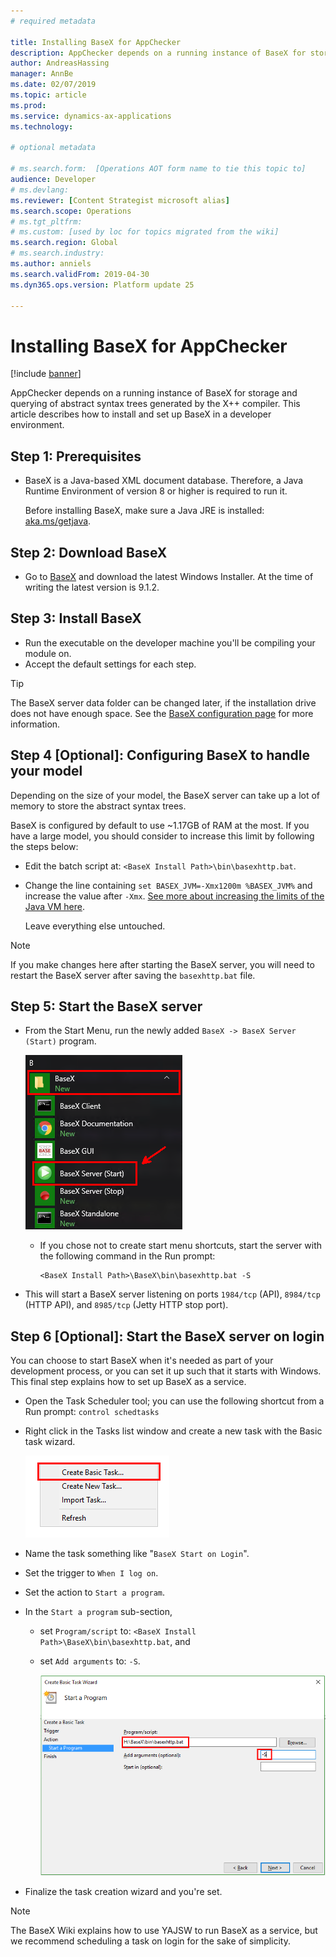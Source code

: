 ```yaml
---
# required metadata

title: Installing BaseX for AppChecker
description: AppChecker depends on a running instance of BaseX for storage and querying of ASTs generated by the X++ compiler. This article describes how to install and set up BaseX in a developer environment.
author: AndreasHassing
manager: AnnBe
ms.date: 02/07/2019
ms.topic: article
ms.prod: 
ms.service: dynamics-ax-applications
ms.technology: 

# optional metadata

# ms.search.form:  [Operations AOT form name to tie this topic to]
audience: Developer
# ms.devlang: 
ms.reviewer: [Content Strategist microsoft alias]
ms.search.scope: Operations
# ms.tgt_pltfrm: 
# ms.custom: [used by loc for topics migrated from the wiki]
ms.search.region: Global
# ms.search.industry: 
ms.author: anniels
ms.search.validFrom: 2019-04-30
ms.dyn365.ops.version: Platform update 25

---
```


# Installing BaseX for AppChecker

[!include [banner](../includes/banner.md)]

AppChecker depends on a running instance of BaseX for storage and querying of abstract syntax trees generated by the X++ compiler. This article describes how to install and set up BaseX in a developer environment.

## Step 1: Prerequisites

* BaseX is a Java-based XML document database. Therefore, a Java Runtime Environment of version 8 or higher is required to run it.

  Before installing BaseX, make sure a Java JRE is installed: [aka.ms/getjava](https://aka.ms/getjava).

## Step 2: Download BaseX

* Go to [BaseX](http://basex.org/download/) and download the latest Windows Installer. At the time of writing the latest version is 9.1.2.

## Step 3: Install BaseX

* Run the executable on the developer machine you'll be compiling your module on.
* Accept the default settings for each step.

> [!TIP]
> The BaseX server data folder can be changed later, if the installation drive does not have enough space. See the [BaseX configuration page](http://docs.basex.org/wiki/Configuration#Database_Directory) for more information.

## Step 4 [Optional]: Configuring BaseX to handle your model

Depending on the size of your model, the BaseX server can take up a lot of memory to store the abstract syntax trees.

BaseX is configured by default to use ~1.17GB of RAM at the most. If you have a large model, you should consider to increase this limit by following the steps below:

* Edit the batch script at: `<BaseX Install Path>\bin\basexhttp.bat`.
* Change the line containing `set BASEX_JVM=-Xmx1200m %BASEX_JVM%` and increase the value after `-Xmx`. [See more about increasing the limits of the Java VM here](https://docs.oracle.com/javase/8/docs/technotes/tools/windows/java.html#BABHDABI).

  Leave everything else untouched.

> [!NOTE]
> If you make changes here after starting the BaseX server, you will need to restart the BaseX server after saving the `basexhttp.bat` file.

## Step 5: Start the BaseX server

* From the Start Menu, run the newly added `BaseX -> BaseX Server (Start)` program.

  ![Image of BaseX Server (Start) shortcut](./media/basex-start.png)

  * If you chose not to create start menu shortcuts, start the server with the following command in the Run prompt:

    ```text
    <BaseX Install Path>\BaseX\bin\basexhttp.bat -S
    ```

* This will start a BaseX server listening on ports `1984/tcp` (API), `8984/tcp` (HTTP API), and `8985/tcp` (Jetty HTTP stop port).

## Step 6 [Optional]: Start the BaseX server on login

You can choose to start BaseX when it's needed as part of your development process, or you can set it up such that it starts with Windows. This final step explains how to set up BaseX as a service.

* Open the Task Scheduler tool; you can use the following shortcut from a Run prompt: `control schedtasks`
* Right click in the Tasks list window and create a new task with the Basic task wizard.

  ![Image of the Task context menu, highlighting the "Create Basic Task..." button](./media/tasksched-create-basic-task.png)
* Name the task something like "`BaseX Start on Login`".
* Set the trigger to `When I log on`.
* Set the action to `Start a program`.
* In the `Start a program` sub-section,
  * set `Program/script` to: `<BaseX Install Path>\BaseX\bin\basexhttp.bat`, and
  * set `Add arguments` to: `-S`.

    ![Image of the Basic Task Wizard with arguments set to start "basexhttp.bat -S"](./media/tasksched-start-basex-http-server.png)
* Finalize the task creation wizard and you're set.

> [!NOTE]
> The BaseX Wiki explains how to use YAJSW to run BaseX as a service, but we recommend scheduling a task on login for the sake of simplicity.
